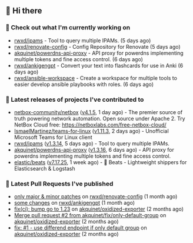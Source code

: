 ## 👋 Hi there

### 👷 Check out what I'm currently working on


- [rwxd/ipams](https://github.com/rwxd/ipams) - Tool to query multiple IPAMs. (5 days ago)
- [rwxd/renovate-config](https://github.com/rwxd/renovate-config) - Config Repository for Renovate (5 days ago)
- [akquinet/powerdns-api-proxy](https://github.com/akquinet/powerdns-api-proxy) - API proxy for powerdns implementing multiple tokens and fine access control. (6 days ago)
- [rwxd/ankigengpt](https://github.com/rwxd/ankigengpt) - Convert your text into flashcards for use in Anki (6 days ago)
- [rwxd/ansible-workspace](https://github.com/rwxd/ansible-workspace) - Create a workspace for multiple tools to easier develop ansible playbooks with roles. (6 days ago)

### 🔭 Latest releases of projects I've contributed to


- [netbox-community/netbox](https://github.com/netbox-community/netbox) ([v4.1.5](https://github.com/netbox-community/netbox/releases/tag/v4.1.5), 1 day ago) - The premier source of truth powering network automation. Open source under Apache 2. Try NetBox Cloud free: https://netboxlabs.com/free-netbox-cloud/
- [IsmaelMartinez/teams-for-linux](https://github.com/IsmaelMartinez/teams-for-linux) ([v1.11.3](https://github.com/IsmaelMartinez/teams-for-linux/releases/tag/v1.11.3), 2 days ago) - Unofficial Microsoft Teams for Linux client
- [rwxd/ipams](https://github.com/rwxd/ipams) ([v1.3.14](https://github.com/rwxd/ipams/releases/tag/v1.3.14), 5 days ago) - Tool to query multiple IPAMs.
- [akquinet/powerdns-api-proxy](https://github.com/akquinet/powerdns-api-proxy) ([v1.3.16](https://github.com/akquinet/powerdns-api-proxy/releases/tag/v1.3.16), 6 days ago) - API proxy for powerdns implementing multiple tokens and fine access control.
- [elastic/beats](https://github.com/elastic/beats) ([v7.17.25](https://github.com/elastic/beats/releases/tag/v7.17.25), 1 week ago) - :tropical_fish: Beats - Lightweight shippers for Elasticsearch &amp; Logstash 

### 🔨 Latest Pull Requests I've published


- [only major &amp; minor patches](https://github.com/rwxd/renovate-config/pull/2) on [rwxd/renovate-config](https://github.com/rwxd/renovate-config) (1 month ago)
- [some changes](https://github.com/rwxd/ankigengpt/pull/84) on [rwxd/ankigengpt](https://github.com/rwxd/ankigengpt) (1 month ago)
- [fix(ci): bump go to 1.23](https://github.com/akquinet/oxidized-exporter/pull/4) on [akquinet/oxidized-exporter](https://github.com/akquinet/oxidized-exporter) (2 months ago)
- [Merge pull request #2 from akquinet/fix/only-default-group](https://github.com/akquinet/oxidized-exporter/pull/3) on [akquinet/oxidized-exporter](https://github.com/akquinet/oxidized-exporter) (2 months ago)
- [fix: #1 - use differend endpoint if only default group](https://github.com/akquinet/oxidized-exporter/pull/2) on [akquinet/oxidized-exporter](https://github.com/akquinet/oxidized-exporter) (2 months ago)
